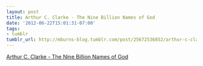 ```yaml
---
layout: post
title: Arthur C. Clarke - The Nine Billion Names of God
date: '2012-06-22T15:01:31-07:00'
tags:
- tumblr
tumblr_url: http://mburns-blog.tumblr.com/post/25672536852/arthur-c-clarke-the-nine-billion-names-of-god
---
```

<a href="http://downlode.org/Etext/nine_billion_names_of_god.html">Arthur C. Clarke - The Nine Billion Names of God</a>

